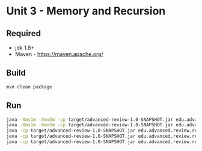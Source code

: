 # Unit 3 - Memory and Recursion

## Required

* jdk 1.8+
* Maven - https://maven.apache.org/

## Build
```sh
mvn clean package
```

## Run
```sh
java -Xms1m -Xmx5m -cp target/advanced-review-1.0-SNAPSHOT.jar edu.advanced.review.memory.FillHeapMemory
java -Xms1m -Xmx5m -cp target/advanced-review-1.0-SNAPSHOT.jar edu.advanced.review.memory.GarbageFinalize
java -cp target/advanced-review-1.0-SNAPSHOT.jar edu.advanced.review.recursion.FirstIntegers
java -cp target/advanced-review-1.0-SNAPSHOT.jar edu.advanced.review.recursion.RecursiveSum
java -cp target/advanced-review-1.0-SNAPSHOT.jar edu.advanced.review.recursion.RecursiveSumArray
```
